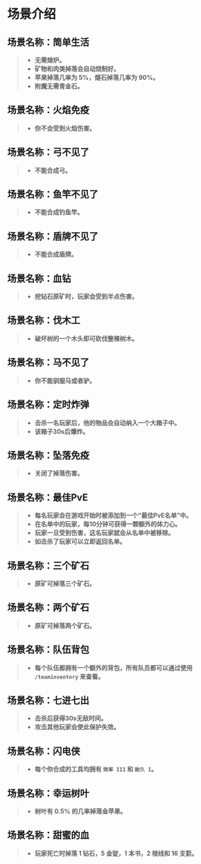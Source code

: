 # 场景介绍

## 场景名称：简单生活

> * **无需熔炉。**
> * **矿物和肉类掉落会自动烧制好。**
> * **苹果掉落几率为 5%，燧石掉落几率为 90%。**
> * **附魔无需青金石。**

## 场景名称：火焰免疫

> * **你不会受到火焰伤害。**

## 场景名称：弓不见了

> * **不能合成弓。**

## 场景名称：鱼竿不见了

> * **不能合成钓鱼竿。**

## 场景名称：盾牌不见了

> * **不能合成盾牌。**

## 场景名称：血钻

> * **挖钻石原矿时，玩家会受到半点伤害。**

## 场景名称：伐木工

> * **破坏树的一个木头即可砍伐整棵树木。**


## 场景名称：马不见了

> * **你不能驯服马或者驴。**


## 场景名称：定时炸弹

> * **击杀一名玩家后，他的物品会自动纳入一个大箱子中。**
> * **该箱子30s后爆炸。**


## 场景名称：坠落免疫

> * **关闭了掉落伤害。**

## 场景名称：最佳PvE

> * **每名玩家会在游戏开始时被添加到一个“最佳PvE名单”中。**
> * **在名单中的玩家，每10分钟可获得一颗额外的体力心。**
> * **玩家一旦受到伤害，这名玩家就会从名单中被移除。**
> * **如击杀了玩家可以立即返回名单。**


## 场景名称：三个矿石

> * **原矿可掉落三个矿石。**

## 场景名称：两个矿石

> * **原矿可掉落两个矿石。**

## 场景名称：队伍背包

> * **每个队伍都拥有一个额外的背包，所有队员都可以通过使用 `/teaminventory` 来查看。**

## 场景名称：七进七出

> * **击杀后获得30s无敌时间。**
> * **攻击其他玩家会使此保护失效。**

## 场景名称：闪电侠

> * **每个你合成的工具均拥有 `效率 III` 和 `耐久 I`。**

## 场景名称：幸运树叶

> * **树叶有 0.5% 的几率掉落金苹果。**


## 场景名称：甜蜜的血

> * **玩家死亡时掉落 1 钻石，5 金锭，1 本书，2 根线和 16 支箭。**

